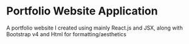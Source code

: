 # Portfolio Website Application
 A portfolio website I created using mainly React.js and JSX, along with Bootstrap v4 and Html for formatting/aesthetics
